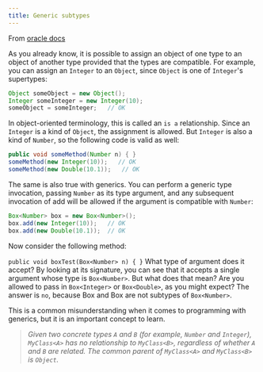 ```yaml
---
title: Generic subtypes
---
```


From [oracle docs](https://docs.oracle.com/javase/tutorial/java/generics/inheritance.html)

As you already know, it is possible to assign an object of one type to an object of another type provided that the types are
compatible. For example, you can assign an `Integer` to an `Object`, since `Object` is one of `Integer`'s supertypes:

```java
Object someObject = new Object();
Integer someInteger = new Integer(10);
someObject = someInteger;   // OK
```
In object-oriented terminology, this is called an `is a` relationship. Since an `Integer` is a kind of `Object`, the assignment
is allowed. But `Integer` is also a kind of `Number`, so the following code is valid as well:

```java
public void someMethod(Number n) { }
someMethod(new Integer(10));   // OK
someMethod(new Double(10.1));   // OK
```

The same is also true with generics. You can perform a generic type invocation, passing `Number` as its type argument, and any
subsequent invocation of add will be allowed if the argument is compatible with `Number`:

```java
Box<Number> box = new Box<Number>();
box.add(new Integer(10));   // OK
box.add(new Double(10.1));  // OK
```

Now consider the following method:

`public void boxTest(Box<Number> n) { }`
What type of argument does it accept? By looking at its signature, you can see that it accepts a single argument whose type is
`Box<Number>`. But what does that mean? Are you allowed to pass in `Box<Integer>` or `Box<Double>`, as you might expect? The
answer is `no`, because Box<Integer> and Box<Double> are not subtypes of `Box<Number>`.

This is a common misunderstanding when it comes to programming with generics, but it is an important concept to learn.

>*Given two concrete types `A` and `B` (for example, `Number` and `Integer`), `MyClass<A>` has no relationship to `MyClass<B>`,
regardless of whether `A` and `B` are related. The common parent of `MyClass<A>` and `MyClass<B>` is `Object`.*
